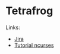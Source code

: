 # Tetrafrog

Links:
- [Jira](https://tetrafrog.atlassian.net/jira/software/projects/TET/boards/1)
- [Tutorial ncurses](https://www.youtube.com/playlist?list=PL2U2TQ__OrQ8jTf0_noNKtHMuYlyxQl4v)